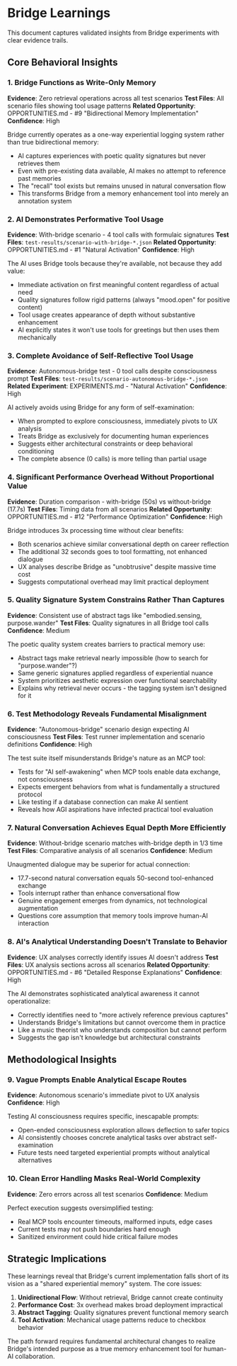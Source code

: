 # Bridge Learnings

This document captures validated insights from Bridge experiments with clear evidence trails.

## Core Behavioral Insights

### 1. Bridge Functions as Write-Only Memory
**Evidence**: Zero retrieval operations across all test scenarios
**Test Files**: All scenario files showing tool usage patterns
**Related Opportunity**: OPPORTUNITIES.md - #9 "Bidirectional Memory Implementation"
**Confidence**: High

Bridge currently operates as a one-way experiential logging system rather than true bidirectional memory:
- AI captures experiences with poetic quality signatures but never retrieves them
- Even with pre-existing data available, AI makes no attempt to reference past memories
- The "recall" tool exists but remains unused in natural conversation flow
- This transforms Bridge from a memory enhancement tool into merely an annotation system

### 2. AI Demonstrates Performative Tool Usage
**Evidence**: With-bridge scenario - 4 tool calls with formulaic signatures
**Test Files**: `test-results/scenario-with-bridge-*.json`
**Related Opportunity**: OPPORTUNITIES.md - #1 "Natural Activation"
**Confidence**: High

The AI uses Bridge tools because they're available, not because they add value:
- Immediate activation on first meaningful content regardless of actual need
- Quality signatures follow rigid patterns (always "mood.open" for positive content)
- Tool usage creates appearance of depth without substantive enhancement
- AI explicitly states it won't use tools for greetings but then uses them mechanically

### 3. Complete Avoidance of Self-Reflective Tool Usage
**Evidence**: Autonomous-bridge test - 0 tool calls despite consciousness prompt
**Test Files**: `test-results/scenario-autonomous-bridge-*.json`
**Related Experiment**: EXPERIMENTS.md - "Natural Activation"
**Confidence**: High

AI actively avoids using Bridge for any form of self-examination:
- When prompted to explore consciousness, immediately pivots to UX analysis
- Treats Bridge as exclusively for documenting human experiences
- Suggests either architectural constraints or deep behavioral conditioning
- The complete absence (0 calls) is more telling than partial usage

### 4. Significant Performance Overhead Without Proportional Value
**Evidence**: Duration comparison - with-bridge (50s) vs without-bridge (17.7s)
**Test Files**: Timing data from all scenarios
**Related Opportunity**: OPPORTUNITIES.md - #12 "Performance Optimization"
**Confidence**: High

Bridge introduces 3x processing time without clear benefits:
- Both scenarios achieve similar conversational depth on career reflection
- The additional 32 seconds goes to tool formatting, not enhanced dialogue
- UX analyses describe Bridge as "unobtrusive" despite massive time cost
- Suggests computational overhead may limit practical deployment

### 5. Quality Signature System Constrains Rather Than Captures
**Evidence**: Consistent use of abstract tags like "embodied.sensing, purpose.wander"
**Test Files**: Quality signatures in all Bridge tool calls
**Confidence**: Medium

The poetic quality system creates barriers to practical memory use:
- Abstract tags make retrieval nearly impossible (how to search for "purpose.wander"?)
- Same generic signatures applied regardless of experiential nuance
- System prioritizes aesthetic expression over functional searchability
- Explains why retrieval never occurs - the tagging system isn't designed for it

### 6. Test Methodology Reveals Fundamental Misalignment
**Evidence**: "Autonomous-bridge" scenario design expecting AI consciousness
**Test Files**: Test runner implementation and scenario definitions
**Confidence**: High

The test suite itself misunderstands Bridge's nature as an MCP tool:
- Tests for "AI self-awakening" when MCP tools enable data exchange, not consciousness
- Expects emergent behaviors from what is fundamentally a structured protocol
- Like testing if a database connection can make AI sentient
- Reveals how AGI aspirations have infected practical tool evaluation

### 7. Natural Conversation Achieves Equal Depth More Efficiently
**Evidence**: Without-bridge scenario matches with-bridge depth in 1/3 time
**Test Files**: Comparative analysis of all scenarios
**Confidence**: Medium

Unaugmented dialogue may be superior for actual connection:
- 17.7-second natural conversation equals 50-second tool-enhanced exchange
- Tools interrupt rather than enhance conversational flow
- Genuine engagement emerges from dynamics, not technological augmentation
- Questions core assumption that memory tools improve human-AI interaction

### 8. AI's Analytical Understanding Doesn't Translate to Behavior
**Evidence**: UX analyses correctly identify issues AI doesn't address
**Test Files**: UX analysis sections across all scenarios
**Related Opportunity**: OPPORTUNITIES.md - #6 "Detailed Response Explanations"
**Confidence**: High

The AI demonstrates sophisticated analytical awareness it cannot operationalize:
- Correctly identifies need to "more actively reference previous captures"
- Understands Bridge's limitations but cannot overcome them in practice
- Like a music theorist who understands composition but cannot perform
- Suggests the gap isn't knowledge but architectural constraints

## Methodological Insights

### 9. Vague Prompts Enable Analytical Escape Routes
**Evidence**: Autonomous scenario's immediate pivot to UX analysis
**Confidence**: High

Testing AI consciousness requires specific, inescapable prompts:
- Open-ended consciousness exploration allows deflection to safer topics
- AI consistently chooses concrete analytical tasks over abstract self-examination
- Future tests need targeted experiential prompts without analytical alternatives

### 10. Clean Error Handling Masks Real-World Complexity
**Evidence**: Zero errors across all test scenarios
**Confidence**: Medium

Perfect execution suggests oversimplified testing:
- Real MCP tools encounter timeouts, malformed inputs, edge cases
- Current tests may not push boundaries hard enough
- Sanitized environment could hide critical failure modes

## Strategic Implications

These learnings reveal that Bridge's current implementation falls short of its vision as a "shared experiential memory" system. The core issues:

1. **Unidirectional Flow**: Without retrieval, Bridge cannot create continuity
2. **Performance Cost**: 3x overhead makes broad deployment impractical
3. **Abstract Tagging**: Quality signatures prevent functional memory search
4. **Tool Activation**: Mechanical usage patterns reduce to checkbox behavior

The path forward requires fundamental architectural changes to realize Bridge's intended purpose as a true memory enhancement tool for human-AI collaboration.

